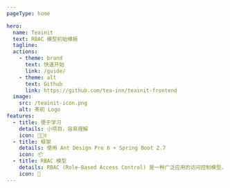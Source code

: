 ```yaml
---
pageType: home

hero:
  name: Teainit
  text: RBAC 模型初始模板
  tagline: 
  actions:
    - theme: brand
      text: 快速开始
      link: /guide/
    - theme: alt
      text: Github
      link: https://github.com/tea-inn/teainit-frontend
  image:
    src: /teainit-icon.png
    alt: 茶初 Logo
features:
  - title: 便于学习
    details: 小项目，容易理解
    icon: 🏃🏻‍♀️
  - title: 框架
    details: 使用 Ant Design Pro 6 + Spring Boot 2.7
    icon: 📦
  - title: RBAC 模型
    details: RBAC (Role-Based Access Control) 是一种广泛应用的访问控制模型，用于管理和控制用户对系统资源的访问权限。
    icon: 🎨
---
```

